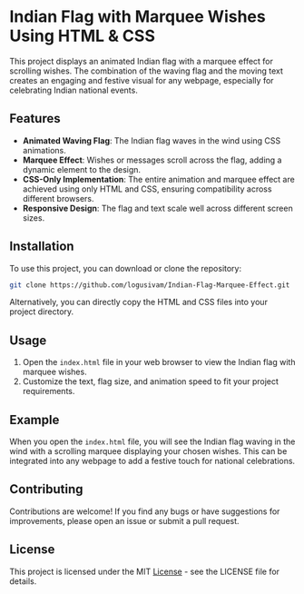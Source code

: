 # Indian Flag with Marquee Wishes Using HTML & CSS

This project displays an animated Indian flag with a marquee effect for scrolling wishes. The combination of the waving flag and the moving text creates an engaging and festive visual for any webpage, especially for celebrating Indian national events.

## Features

- **Animated Waving Flag**: The Indian flag waves in the wind using CSS animations.
- **Marquee Effect**: Wishes or messages scroll across the flag, adding a dynamic element to the design.
- **CSS-Only Implementation**: The entire animation and marquee effect are achieved using only HTML and CSS, ensuring compatibility across different browsers.
- **Responsive Design**: The flag and text scale well across different screen sizes.

## Installation

To use this project, you can download or clone the repository:

```bash
git clone https://github.com/logusivam/Indian-Flag-Marquee-Effect.git
```

Alternatively, you can directly copy the HTML and CSS files into your project directory.

## Usage
1. Open the `index.html` file in your web browser to view the Indian flag with marquee wishes.
2. Customize the text, flag size, and animation speed to fit your project requirements.

## Example
When you open the `index.html` file, you will see the Indian flag waving in the wind with a scrolling marquee displaying your chosen wishes. This can be integrated into any webpage to add a festive touch for national celebrations.

## Contributing
Contributions are welcome! If you find any bugs or have suggestions for improvements, please open an issue or submit a pull request.

## License
This project is licensed under the MIT [License](LICENSE) - see the LICENSE file for details.